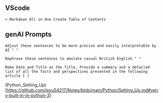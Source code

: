 ## VScode
```
> Markdown All in One Create Table of Contents
```
## genAI Prompts
```
Adjust these sentences to be more precise and easily interpretable by AI " "  
```
```
Rephrase these sentences to emulate casual British English " "  
```
```
Make Date and Title as the Title, Provide a summary and a detailed list of all the facts and perspectives presented in the following article [ ] 
```
(Python_Setting_Up)[https://github.com/jeyu54217/Notes/blob/main/Python/Setting_Up.md#venv-built-in-in-python-3]
